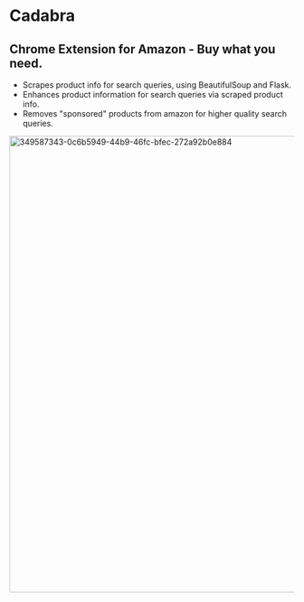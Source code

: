 
# Cadabra

Chrome Extension for Amazon - Buy what you need.
-
- Scrapes product info for search queries, using BeautifulSoup and Flask. 
- Enhances product information for search queries via scraped product info.
- Removes "sponsored" products from amazon for higher quality search queries.

<img width="808" alt="349587343-0c6b5949-44b9-46fc-bfec-272a92b0e884" src="https://github.com/user-attachments/assets/1fd56a84-0726-4050-8d2d-dfbb11a55ea7">
